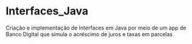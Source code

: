 # Interfaces_Java
Criação e implementação de Interfaces em Java por meio de um app de Banco Digital que simula o acréscimo de juros e taxas em parcelas
